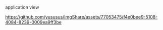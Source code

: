 application view



https://github.com/yususus/ImgShare/assets/77053475/f4e0bee9-5108-4084-8239-0009ea9ff3be

